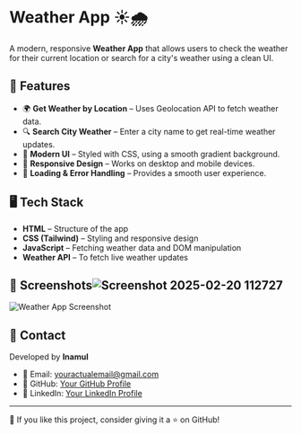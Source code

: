 # Weather App ☀️🌧️

A modern, responsive **Weather App** that allows users to check the weather for their current location or search for a city's weather using a clean UI.

## 🌟 Features

- 🌍 **Get Weather by Location** – Uses Geolocation API to fetch weather data.
- 🔍 **Search City Weather** – Enter a city name to get real-time weather updates.
- 🎨 **Modern UI** – Styled with CSS, using a smooth gradient background.
- 📱 **Responsive Design** – Works on desktop and mobile devices.
- 🔄 **Loading & Error Handling** – Provides a smooth user experience.

## 🖥️ Tech Stack

- **HTML** – Structure of the app
- **CSS (Tailwind)** – Styling and responsive design
- **JavaScript** – Fetching weather data and DOM manipulation
- **Weather API** – To fetch live weather updates


## 📸 Screenshots![Screenshot 2025-02-20 112727](https://github.com/user-attachments/assets/83338d6e-e3dd-483b-8e94-b2b2303a6cd9)



![Weather App Screenshot](screenshot.png)

## 📩 Contact

Developed by **Inamul**
- 📧 Email: [youractualemail@gmail.com](mdinamulh04@gmail.com)
- 🔗 GitHub: [Your GitHub Profile](https://github.com/yourusername)
- 🔗 LinkedIn: [Your LinkedIn Profile](https://www.linkedin.com/in/md-inamul-201665256/)

---

💙 If you like this project, consider giving it a ⭐ on GitHub!

